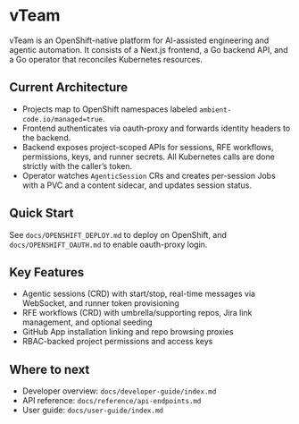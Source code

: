 # vTeam

vTeam is an OpenShift-native platform for AI-assisted engineering and agentic automation. It consists of a Next.js frontend, a Go backend API, and a Go operator that reconciles Kubernetes resources.

## Current Architecture

- Projects map to OpenShift namespaces labeled `ambient-code.io/managed=true`.
- Frontend authenticates via oauth-proxy and forwards identity headers to the backend.
- Backend exposes project-scoped APIs for sessions, RFE workflows, permissions, keys, and runner secrets. All Kubernetes calls are done strictly with the caller’s token.
- Operator watches `AgenticSession` CRs and creates per-session Jobs with a PVC and a content sidecar, and updates session status.

## Quick Start

See `docs/OPENSHIFT_DEPLOY.md` to deploy on OpenShift, and `docs/OPENSHIFT_OAUTH.md` to enable oauth-proxy login.

## Key Features

- Agentic sessions (CRD) with start/stop, real-time messages via WebSocket, and runner token provisioning
- RFE workflows (CRD) with umbrella/supporting repos, Jira link management, and optional seeding
- GitHub App installation linking and repo browsing proxies
- RBAC-backed project permissions and access keys

## Where to next

- Developer overview: `docs/developer-guide/index.md`
- API reference: `docs/reference/api-endpoints.md`
- User guide: `docs/user-guide/index.md`